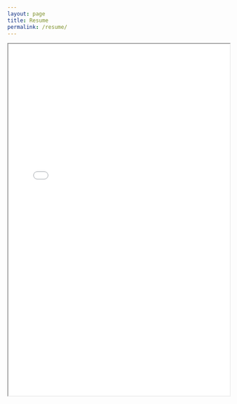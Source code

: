 ```yaml
---
layout: page
title: Resume
permalink: /resume/
---
```

<html>
  <head>
    <title>Title of the document</title>
  </head>
  <body>
    <iframe src="..\projects\Kris Mannino Resume.pdf" width="100%" height="800px">
    </iframe>
  </body>
</html>
